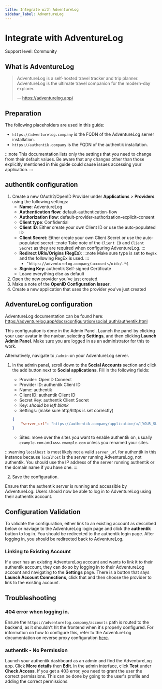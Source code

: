 ```yaml
---
title: Integrate with AdventureLog
sidebar_label: AdventureLog
---
```


# Integrate with AdventureLog

<span class="badge badge--secondary">Support level: Community</span>

## What is AdventureLog

> AdventureLog is a self-hosted travel tracker and trip planner. AdventureLog is the ultimate travel companion for the modern-day explorer.
>
> -- https://adventurelog.app/

## Preparation

The following placeholders are used in this guide:

- `https://adventurelog.company` is the FQDN of the AdventureLog server installation.
- `https://authentik.company` is the FQDN of the authentik installation.

:::note
This documentation lists only the settings that you need to change from their default values. Be aware that any changes other than those explicitly mentioned in this guide could cause issues accessing your application.
:::

## authentik configuration

1. Create a new OAuth2/OpenID Provider under **Applications** > **Providers** using the following settings:
    - **Name**: AdventureLog
    - **Authentication flow**: default-authentication-flow
    - **Authorization flow**: default-provider-authorization-explicit-consent
    - **Client type**: Confidential
    - **Client ID**: Either create your own Client ID or use the auto-populated ID
    - **Client Secret**: Either create your own Client Secret or use the auto-populated secret
      :::note
      Take note of the `Client ID` and `Client Secret` as they are required when configuring AdventureLog.
      :::
    - **Redirect URIs/Origins (RegEx)**:
      :::note
      Make sure type is set to `RegEx` and the following RegEx is used.
      :::
        - `^https://adventurelog.company/accounts/oidc/.*$`
    - **Signing Key**: authentik Self-signed Certificate
    - Leave everything else as default
2. Open the new provider you've just created.
3. Make a note of the **OpenID Configuration Issuer**.
4. Create a new application that uses the provider you've just created

## AdventureLog configuration

AdventureLog documentation can be found here: https://adventurelog.app/docs/configuration/social_auth/authentik.html

This configuration is done in the Admin Panel. Launch the panel by clicking your user avatar in the navbar, selecting **Settings**, and then clicking **Launch Admin Panel**. Make sure you are logged in as an administrator for this to work.

Alternatively, navigate to `/admin` on your AdventureLog server.

1. In the admin panel, scroll down to the **Social Accounts** section and click the add button next to **Social applications**. Fill in the following fields:

    - Provider: OpenID Connect
    - Provider ID: authentik Client ID
    - Name: authentik
    - Client ID: authentik Client ID
    - Secret Key: authentik Client Secret
    - Key: _should be left blank_
    - Settings: (make sure http/https is set correctly)

    ```json
    {
        "server_url": "https://authentik.company/application/o/[YOUR_SLUG]/"
    }
    ```

    - Sites: move over the sites you want to enable authentik on, usually `example.com` and `www.example.com` unless you renamed your sites.

:::warning
`localhost` is most likely not a valid `server_url` for authentik in this instance because `localhost` is the server running AdventureLog, not authentik. You should use the IP address of the server running authentik or the domain name if you have one.
:::

2. Save the configuration.

Ensure that the authentik server is running and accessible by AdventureLog. Users should now be able to log in to AdventureLog using their authentik account.

## Configuration Validation

To validate the configuration, either link to an existing account as described below or naviage to the AdventureLog login page and click the **authentik** button to log in. You should be redirected to the authentik login page. After logging in, you should be redirected back to AdventureLog.

### Linking to Existing Account

If a user has an existing AdventureLog account and wants to link it to their authentik account, they can do so by logging in to their AdventureLog account and navigating to the **Settings** page. There is a button that says **Launch Account Connections**, click that and then choose the provider to link to the existing account.

## Troubleshooting

### 404 error when logging in.

Ensure the `https://adventurelog.company/accounts` path is routed to the backend, as it shouldn't hit the frontend when it's properly configured. For information on how to configure this, refer to the AdventureLog documentation on reverse proxy configuration [here](https://adventurelog.app/docs/install/getting_started.html).

### authentik - No Permission

Launch your authentik dashboard as an admin and find the AdventureLog app. Click **More details** then **Edit**. In the admin interface, click **Test** under **Check Access**. If you get a 403 error, you need to grant the user the correct permissions. This can be done by going to the user's profile and adding the correct permissions.
